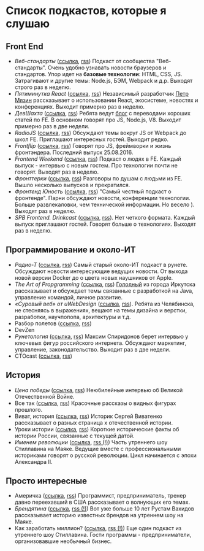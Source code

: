 # Список подкастов, которые я слушаю
## Front End
- *Веб-стандарты* ([ссылка](https://soundcloud.com/web-standards), [rss](http://feeds.soundcloud.com/users/soundcloud:users:202737209/sounds.rss)) Подкаст от сообщества "Веб-стандарты". Очень удобно узнавать новости браузеров и стандартов. Упор идет на **базовые технологии**: HTML, CSS, JS. Затрагивают и другие темы: Node.js, БЭМ, Webpack и д.р. Выходят строго раз в неделю. 
- *Пятиминутка React* ([ссылка](http://5minreact.ru/), [rss](http://feeds.soundcloud.com/users/soundcloud:users:301264956/sounds.rss)) Независимый разработчик [Петр Мязин](https://twitter.com/PetrMyazin) рассказывает о использовании React, экосистеме, новостях и конференциях. Выходит примерно раз в неделю.
- *ДевШахта* ([ссылка](https://soundcloud.com/devschacht), [rss](https://feeds.soundcloud.com/users/soundcloud:users:299701886/sounds.rss)) Ребята ведут [блог](https://medium.com/devschacht) с переводами хороших статей по FE. В основном говорят про JS, Node.js, V8. Выходит примерно раз в две недели.
- *RadioJS*  ([ссылка](https://radiojs.ru/), [rss](http://radiojs.ru/feed/podcast/)) Обсуждают темы вокруг JS от Webpack до школ FE. Приглашают интересных гостей. Выходит редко.
- *Frontflip* ([ссылка](http://frontflip.me/), [rss](http://frontflip.me/podcast.xml)) Говорят про JS, фреймворки и жизнь фронтэндера. Последний выпуск 25.08.2016.
- *Frontend Weekend* ([ссылка](https://soundcloud.com/frontend-weekend), [rss](http://feeds.soundcloud.com/users/soundcloud:users:306455261/sounds.rss)) Подкаст о людях в FE. Каждый выпуск - интервью с новым гостем. Про технологии почти не говорят. Выходят раз в неделю.
- *Фронттерки* ([ссылка](https://fronterki.fireside.fm/), [rss](https://fronterki.fireside.fm/rss)) Разговоры по душам с людьми из FE. Вышло несколько выпусков и прекратился.
- *Фронтенд Юность* ([ссылка](http://youknow.st/), [rss](http://feeds.soundcloud.com/users/soundcloud:users:306631331/sounds.rss)) "Самый честный подкаст о фронтенде". Парни обсуждают новости, конференции технологии. Больше развлекаловки, чем технической информации. Но весело ). Выходят раз в неделю.
-  *SPB Frontend. Drinkcast* ([ссылка](https://spb-frontend.ru/podcast/), [rss](https://spb-frontend.ru/podcast.xml)). Нет четкого формата. Каждый выпуск приглашают гостей. Говорят больше о технологиях. Выходят раз в неделю. 

## Программирование и около-ИТ
- *Радио-Т* ([ссылка](https://radio-t.com/), [rss](http://feeds.rucast.net/radio-t)) Самый старый около-ИТ подкаст в рунете. Обсуждают новости интересующие ведущих новости. От выхода новой версии Docker до о цвета новых наушников от Apple. 
- *The Art of Propgramming* ([ссылка](https://theartofprogramming.podbean.com/), [rss](http://theartofprogramming.podbean.com/feed/)) [Голодный](https://twitter.com/golodnyj) из города Иркутска рассказывает и обсуждает темы связанные с разработкой на Java, управление командой, личное развитие.
- *«Суровый веб» от uWebDesign*  ([ссылка](https://uwebdesign.ru/), [rss](http://feeds.rucast.net/radio-t)). Ребята из Челябинска, не стесняясь в выражениях, вещают на темы дизайна и верстки, разработки, научпопопа, архитектуры и т.д.  
- Разбор полетов ([ссылка](), [rss]())
- DevZen
- *Рунетология* ([ссылка](http://spiridonov.ru/post/category/runetologia), [rss](http://spiridonov.ru/runetologia/rss_new/)) Максим Спиридонов берет интервью у ключевых фигур российского интернета. Обсуждают маркетинг, управление, законодательство. Выходит раз в две недели.   
- CTOcast ([ссылка](), [rss]())

## История
- *Цена победы* ([ссылка](https://echo.msk.ru/programs/victory/), [rss](https://echo.msk.ru/programs/victory/rss-audio.xml)) Неюбилейные интервью об Великой Отечественной Войне.
- Все так ([ссылка](https://echo.msk.ru/programs/vsetak/), [rss](https://echo.msk.ru/programs/vsetak/rss-audio.xml)) Красочные рассказы о видных фигурах прошлого.
- Виват, история ([ссылка](https://vivat.podster.fm/), [rss](https://podster.fm/rss.xml?pid=778)) Историк Сергей Виватенко рассказывает о разных страница х отечественной истории.
- Уроки истории ([ссылка](https://radiovesti.ru/brand/60935/), [rss](https://radiovesti.ru/rss/brand/id/60935/ (!))) Короткие исторические факты об истории России, связанные с текущей датой.
- *Именем революции* ([ссылка](https://radiomayak.ru/podcasts/podcast/id/2201/), [rss (!)](https://radiomayak.ru/podcasts/rss/podcast/2201/type/audio/)) Часть утреннего шоу Стиллавина на Маяке. Ведущие вместе с профессиональными историками говорят о русской революции. Цикл начинается с эпохи Александра II.

## Просто интересные 
- Америчка ([ссылка](https://americhka.us/), [rss](http://feeds.feedburner.com/americhka/oBlg)) Программист, предприниматель, тренер давно переехавший в США рассказывает о волнующих его темах. 
- *Брендятина* ([ссылка](https://radiomayak.ru/podcasts/podcast/id/45/), [rss (!)](https://radiomayak.ru/podcasts/rss/podcast/45/brand/58219/type/audio/)) Вот уже больше 10 лет Рустам Вахидов рассказывает историю известных брендов на утреннем шоу на Маяке.
- Как заработать миллион? ([ссылка](https://radiomayak.ru/podcasts/podcast/id/582/), [rss (!)](https://radiomayak.ru/podcasts/rss/podcast/582/type/audio/)) Еще один подкаст из утреннего шоу Стиллавина. Гости программы - предприниматели, организовавшие необычный бизнес. 
